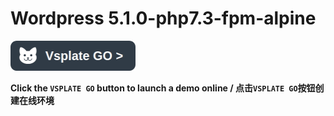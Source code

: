 # Wordpress 5.1.0-php7.3-fpm-alpine

<a href="https://www.vsplate.com/?docker-compose=https://github.com/vsplate/dcenvs/wordpress/5.1.0-php7.3-fpm-alpine"><img alt="VSPLATE GO" src="https://raw.githubusercontent.com/vsplate/images/master/vsgo_btn.png" width="200px"></a>

**Click the `VSPLATE GO` button to launch a demo online / 点击`VSPLATE GO`按钮创建在线环境**
